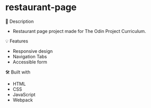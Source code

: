 # restaurant-page

📝 Description
 - Restaurant page project made for The Odin Project Curriculum.

💡 Features
 - Responsive design
 - Navigation Tabs
 - Accessible form

🛠️ Built with
 - HTML
 - CSS
 - JavaScript
 - Webpack
